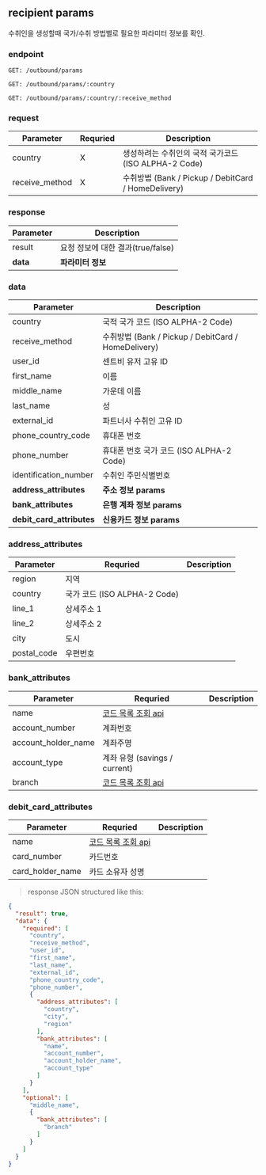 ## recipient params

수취인을 생성할때 국가/수취 방법별로 필요한 파라미터 정보를 확인.

### endpoint
<code>GET: /outbound/params</code>

<code>GET: /outbound/params/:country</code>

<code>GET: /outbound/params/:country/:receive_method</code>

### request

Parameter | Requried | Description
--------- | ------- | -----------
country |X| 생성하려는 수취인의 국적 국가코드(ISO ALPHA-2 Code)
receive_method |X| 수취방법 (Bank / Pickup / DebitCard / HomeDelivery)

### response
Parameter | Description
--------- | -----------
result | 요청 정보에 대한 결과(true/false)
**data** | **파라미터 정보**

### data
Parameter | Description
--------- | -----------
country | 국적 국가 코드 (ISO ALPHA-2 Code)
receive_method | 수취방법 (Bank / Pickup / DebitCard / HomeDelivery)
user_id | 센트비 유저 고유 ID
first_name | 이름
middle_name | 가운데 이름
last_name | 성
external_id| 파트너사 수취인 고유 ID
phone_country_code | 휴대폰 번호
phone_number | 휴대폰 번호 국가 코드 (ISO ALPHA-2 Code)
identification_number | 수취인 주민식별번호
**address_attributes** | **주소 정보 params**
**bank_attributes** | **은행 계좌 정보 params**
**debit_card_attributes** | **신용카드 정보 params**


### address_attributes
Parameter | Requried | Description
--------- | ------- | -----------
region | 지역
country | 국가 코드 (ISO ALPHA-2 Code)
line_1 | 상세주소 1
line_2 | 상세주소 2
city | 도시
postal_code | 우편번호

### bank_attributes
Parameter | Requried | Description
--------- | ------- | -----------
name | <a href="#remittance-code-info">코드 목록 조회 api</a>
account_number | 계좌번호
account_holder_name | 계좌주명
account_type | 계좌 유형 (savings / current)
branch | <a href="#remittance-code-info"> 코드 목록 조회 api</a>

### debit_card_attributes
Parameter | Requried | Description
--------- | ------- | -----------
name | <a href="#remittance-code-info">코드 목록 조회 api</a>
card_number | 카드번호
card_holder_name | 카드 소유자 성명

> response JSON structured like this:

```json
{
  "result": true,
  "data": {
    "required": [
      "country",
      "receive_method",
      "user_id",
      "first_name",
      "last_name",
      "external_id",
      "phone_country_code",
      "phone_number",
      {
        "address_attributes": [
          "country",
          "city",
          "region"
        ],
        "bank_attributes": [
          "name",
          "account_number",
          "account_holder_name",
          "account_type"
        ]
      }
    ],
    "optional": [
      "middle_name",
      {
        "bank_attributes": [
          "branch"
        ]
      }
    ]
  }
}
```